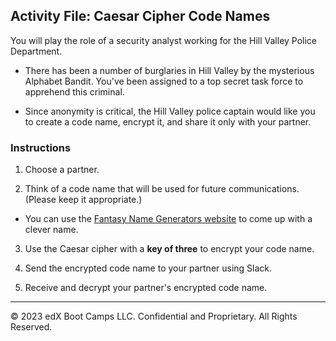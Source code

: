 
## Activity File: Caesar Cipher Code Names

You will play the role of a security analyst working for the Hill Valley Police Department.

- There has been a number of burglaries in Hill Valley by the mysterious Alphabet Bandit. You've been assigned to a top secret task force to apprehend this criminal.

- Since anonymity is critical, the Hill Valley police captain would like you to create a code name, encrypt it, and share it only with your partner. 

### Instructions

1. Choose a partner. 

2. Think of a code name that will be used for future communications. (Please keep it appropriate.)

  - You can use the [Fantasy Name Generators website](https://www.fantasynamegenerators.com/code-names.php) to come up with a clever name.

3. Use the Caesar cipher with a **key of three** to encrypt your code name. 

4. Send the encrypted code name to your partner using Slack.

5. Receive and decrypt your partner's encrypted code name.

---

© 2023 edX Boot Camps LLC. Confidential and Proprietary. All Rights Reserved.